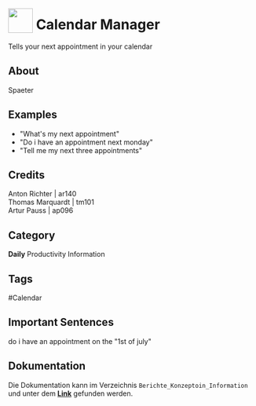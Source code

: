 # <img src="https://raw.githack.com/FortAwesome/Font-Awesome/master/svgs/solid/calendar-check.svg" card_color="#22A7F0" width="50" height="50" style="vertical-align:bottom"/> Calendar Manager
Tells your next appointment in your calendar

## About
Spaeter

## Examples
* "What's my next appointment"
* "Do i have an appointment next monday"
* "Tell me my next three appointments"

## Credits
Anton Richter     | ar140 <br>
Thomas Marquardt  | tm101 <br>
Artur Pauss       | ap096 <br>

## Category
**Daily**
Productivity
Information

## Tags
#Calendar

## Important Sentences
 do i have an appointment on the "1st of july"

## Dokumentation

Die Dokumentation kann im Verzeichnis `Berichte_Konzeptoin_Information` und unter dem [**Link**](/Berichte_Konzeption_Informationen/Dokumentation.md) gefunden werden.

